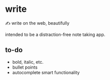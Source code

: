 # write
✍ write on the web, beautifully

intended to be a distraction-free note taking app. 

## to-do
- bold, italic, etc.
- bullet points
- autocomplete smart functionality
